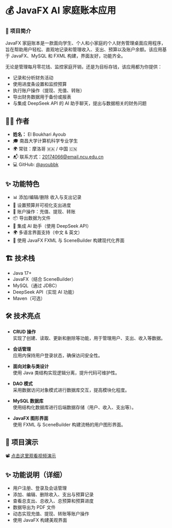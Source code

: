 # 💰 JavaFX AI 家庭账本应用

### 📌 项目简介

JavaFX 家庭账本是一款面向学生、个人和小家庭的个人财务管理桌面应用程序，旨在帮助用户轻松、直观地记录和管理收入、支出、预算以及账户余额。该应用基于 JavaFX、MySQL 和 FXML 构建，界面友好，功能齐全。

无论是管理每月零花钱、监控家庭开销，还是为目标存钱，该应用都为你提供：

- 记录和分析财务活动  
- 使用进度条设置和监控预算  
- 执行账户操作（提现、充值、转账）  
- 导出财务数据用于备份或报表  
- 与集成 DeepSeek API 的 AI 助手聊天，提出与数据相关的财务问题  

## 👨‍🎓 作者

- **姓名：** El Boukhari Ayoub  
- 🎓 南昌大学计算机科学专业学生  
- 🌍 常驻：摩洛哥 🇲🇦 / 中国 🇨🇳  
- 📬 联系方式：[20174066@email.ncu.edu.cn](mailto:20174066@email.ncu.edu.cn)  
- 💻 GitHub: [@ayoubbk](https://github.com/ELBOUKHARIAyoub)

## ✨ 功能特色

- 📊 添加/编辑/删除 收入与支出记录  
- 💸 设置预算并可视化支出进度  
- 🔄 账户操作：充值、提现、转账  
- 📦 导出数据为文件  
- 🤖 集成 AI 助手（使用 DeepSeek API）  
- 🌍 多语言界面支持（中文 & 英文）  
- 🎨 使用 JavaFX FXML 与 SceneBuilder 构建现代化界面

## 🏗️ 技术栈

- Java 17+
- JavaFX（结合 SceneBuilder）
- MySQL（通过 JDBC）
- DeepSeek API（实现 AI 功能）
- Maven（可选）

## 🛠️ 技术亮点

- **CRUD 操作**  
  实现了创建、读取、更新和删除等功能，用于管理用户、支出、收入等数据。

- **会话管理**  
  应用内保持用户登录状态，确保访问安全性。

- **面向对象与类设计**  
  使用 Java 类结构实现逻辑分离，提升代码可维护性。

- **DAO 模式**  
  采用数据访问对象模式进行数据库交互，提高模块化程度。

- **MySQL 数据库**  
  使用结构化数据库进行后端数据存储（用户、收入、支出等）。

- **JavaFX 图形界面**  
  使用 FXML 与 SceneBuilder 构建流畅的用户图形界面。

## 🎥 项目演示

📽️ [点击这里观看视频演示](finaleone.mp4)

## ✨ 功能说明（详细）

- 用户注册、登录及会话管理  
- 添加、编辑、删除收入、支出与预算记录  
- 查看总支出、总收入、总预算和预算进度  
- 数据导出为 PDF 文件  
- 动态实现充值、提现、转账等账户操作  
- 使用 JavaFX 构建美观界面  
